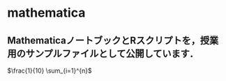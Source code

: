 # mathematica

## MathematicaノートブックとRスクリプトを，授業用のサンプルファイルとして公開しています．


$\frac{1}{10} \sum_{i=1}^{n}$
